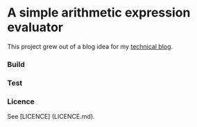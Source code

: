 # A simple arithmetic expression evaluator

This project grew out of a blog idea for my [technical blog]().

### Build

### Test

### Licence

See [LICENCE] (LICENCE.md).
